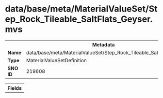 <h1>data/base/meta/MaterialValueSet/Step_Rock_Tileable_SaltFlats_Geyser.mvs</h1><table><tr><th colspan="100%">Metadata</th></tr><tr><td><b>Name</b></td><td>data/base/meta/MaterialValueSet/Step_Rock_Tileable_SaltFlats_Geyser.mvs</td></tr><tr><td><b>Type</b></td><td>MaterialValueSetDefinition</td></tr><tr><td><b>SNO ID</b></td><td>219608</td></tr></table>

<table><tr><th colspan="100%">Fields</th></tr></table>

